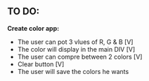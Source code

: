 ## TO DO:

<b> Create color app: </b>

- The user can pot 3 vlues of R, G & B [V]
- The color will display in the main DIV [V]
- The user can compre between 2 colors [V]
- Clear button [V]
- The user will save the colors he wants

